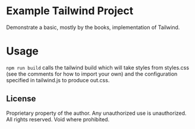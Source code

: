 # Example Tailwind Project

Demonstrate a basic, mostly by the books, implementation of Tailwind.



# Usage

`npm run build` calls the tailwind build which will take styles from styles.css (see the comments for how to import your own) and the configuration specified in tailwind.js to produce out.css.



## License

Proprietary property of the author.  Any unauthorized use is unauthorized.  All rights reserved.  Void where prohibited.
